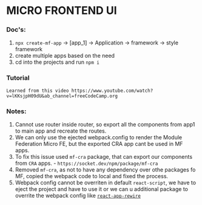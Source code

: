 # MICRO FRONTEND UI

### Doc's:

1. `npx create-mf-app` -> [app_1] -> Application -> framework -> style framework
2. create multiple apps based on the need
3. cd into the projects and run `npm i`

### Tutorial

    Learned from this video https://www.youtube.com/watch?v=lKKsjpH09dU&ab_channel=freeCodeCamp.org

### Notes:

1. Cannot use router inside router, so export all the components from app1 to main app and recreate the routes.
2. We can only use the ejected webpack.config to render the Module Federation Micro FE, but the exported CRA app cant be used in MF apps.
3. To fix this issue used `mf-cra` package, that can export our components from `CRA` apps. - `https://socket.dev/npm/package/mf-cra`
4. Removed `mf-cra`, as not to have any dependency over othe packages fo MF, copied the webpack code to local and fixed the process.
5. Webpack config cannot be overriten in default `react-script`, we have to eject the project and have to use it or we can u additional package to overrite the webpack config like [`react-app-rewire`](https://www.npmjs.com/package/react-app-rewired)
